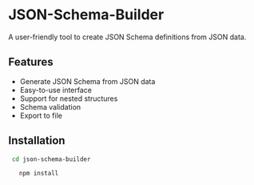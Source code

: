 # JSON-Schema-Builder

A user-friendly tool to create JSON Schema definitions from JSON data.

## Features
- Generate JSON Schema from JSON data
- Easy-to-use interface
- Support for nested structures
- Schema validation
- Export to file

## Installation
```bash
 cd json-schema-builder
```
```bash
   npm install
```  





